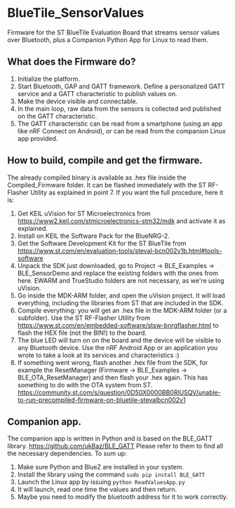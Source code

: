 # BlueTile_SensorValues
Firmware for the ST BlueTile Evaluation Board that streams sensor values over Bluetooth, plus a Companion Python App for Linux to read them.

## What does the Firmware do?
 1. Initialize the platform.
 3. Start Bluetooth, GAP and GATT framework. Define a personalized GATT service and a GATT characteristic to publish values on.
 4. Make the device visible and connectable.
 5. In the main loop, raw data from the sensors is collected and published on the GATT characteristic. 
 6. The GATT characteristic can be read from a smartphone (using an app like nRF Connect on Android), or can be read from the companion Linux app provided. 

## How to build, compile and get the firmware.
The already compiled binary is available as .hex file inside the Compiled_Firmware folder. It can be flashed immediately with the ST RF-Flasher Utility as explained in point 7. If you want the full procedure, here it is:

1. Get KEIL uVision for ST Microelectronics from https://www2.keil.com/stmicroelectronics-stm32/mdk and activate it as explained. 
2. Install on KEIL the Software Pack for the BlueNRG-2.
3. Get the Software Development Kit for the ST BlueTile from https://www.st.com/en/evaluation-tools/steval-bcn002v1b.html#tools-software
4. Unpack the SDK just downloaded, go to Project -> BLE_Examples -> BLE_SensorDemo and replace the existing folders with the ones from here. EWARM and TrueStudio folders are not necessary, as we're using uVision. 
5. Go inside the MDK-ARM folder, and open the uVision project. It will load everything, including the libraries from ST that are included in the SDK. 
6. Compile everything: you will get an .hex file in the MDK-ARM folder (or a subfolder). Use the ST RF-Flasher Utility from https://www.st.com/en/embedded-software/stsw-bnrgflasher.html to flash the HEX file (not the BIN!) to the board. 
7. The blue LED will turn on on the board and the device will be visible to any Bluetooth device. Use the nRF Android App or an application you wrote to take a look at its services and characteristics :)
8. If something went wrong, flash another .hex file from the SDK, for example the ResetManager (Firmware -> BLE_Examples -> BLE_OTA_ResetManager) and then flash your .hex again. This has something to do with the OTA system from ST. https://community.st.com/s/question/0D50X0000BB0RlUSQV/unable-to-run-precompiled-firmware-on-bluetile-stevalbcn002v1

## Companion app.
The companion app is written in Python and is based on the BLE_GATT library. https://github.com/ukBaz/BLE_GATT
Please refer to them to find all the necessary dependencies. To sum up:
1. Make sure Python and BlueZ are installed in your system. 
2. Install the library using the command `sudo pip install BLE_GATT`
3. Launch the Linux app by issuing `python ReadValuesApp.py`
4. It will launch, read one time the values and then return.
5. Maybe you need to modify the bluetooth address for it to work correctly. 
